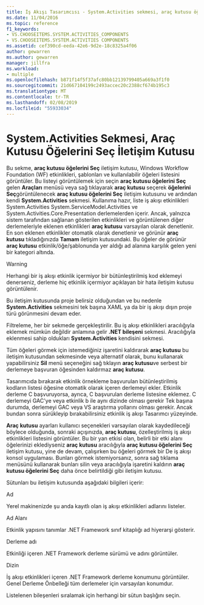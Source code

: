 ```yaml
---
title: İş Akışı Tasarımcısı - System.Activities sekmesi, araç kutusu öğeleri iletişim kutusunda seçin
ms.date: 11/04/2016
ms.topic: reference
f1_keywords:
- VS.CHOOSEITEMS.SYSTEM.ACTIVITIES_COMPONENTS
- VS.CHOOSEITEMS.SYSTEM.ACTIVITIES COMPONENTS
ms.assetid: cef390cd-eeda-42e6-9d2e-18c8325a4f06
author: gewarren
ms.author: gewarren
manager: jillfra
ms.workload:
- multiple
ms.openlocfilehash: b871f14f5f37afc80bb12139799405a669a3f1f0
ms.sourcegitcommit: 21d667104199c2493accec20c2388cf674b195c3
ms.translationtype: MT
ms.contentlocale: tr-TR
ms.lasthandoff: 02/08/2019
ms.locfileid: "55933034"
---
```

# <a name="systemactivities-tab-choose-toolbox-items-dialog-box"></a>System.Activities Sekmesi, Araç Kutusu Öğelerini Seç İletişim Kutusu

Bu sekme, **araç kutusu öğelerini Seç** iletişim kutusu, Windows Workflow Foundation (WF) etkinlikleri, şablonları ve kullanılabilir öğeleri listesini görüntüler. Bu listeyi görüntülemek için seçin **araç kutusu öğelerini Seç** gelen **Araçları** menüsü veya sağ tıklayarak **araç kutusu** seçerek **öğelerini Seç**görüntülenecek **araç kutusu öğelerini Seç** iletişim kutusunu ve ardından kendi **System.Activities** sekmesi. Kullanıma hazır, liste iş akışı etkinlikleri System.Activities System.ServiceModel.Activities ve System.Activities.Core.Presentation derlemelerden içerir. Ancak, yalnızca sistem tarafından sağlanan gösterilen etkinlikleri ve görüntülenen diğer derlemeleriyle eklenen etkinlikleri **araç kutusu** varsayılan olarak denetlenir. En son eklenen etkinlikler otomatik olarak denetlenir ve görünür **araç kutusu** tıkladığınızda **Tamam** iletişim kutusundaki. Bu öğeler de görünür **araç kutusu** etkinlik/öğe/şablonunda yer aldığı ad alanına karşılık gelen yeni bir kategori altında.

> [!WARNING]
> Herhangi bir iş akışı etkinlik içermiyor bir bütünleştirilmiş kod eklemeyi denerseniz, derleme hiç etkinlik içermiyor açıklayan bir hata iletişim kutusu görüntülenir.

 Bu iletişim kutusunda proje belirsiz olduğundan ve bu nedenle **System.Activities** sekmesini tek başına XAML ya da bir iş akışı dışın proje türü görünmesini devam eder.

 Filtreleme, her bir sekmede gerçekleştirilir. Bu iş akışı etkinlikleri aracılığıyla eklemek mümkün değildir anlamına gelir **.NET bileşeni** sekmesi. Aracılığıyla eklenmesi sahip oldukları **System.Activities** kendisini sekmesi.

 Tüm öğeleri görmek için istemediğiniz işaretini kaldırarak **araç kutusu** bu iletişim kutusundan sekmesinde veya alternatif olarak, bunu kullanarak yapabilirsiniz **Sil** menü seçeneğini sağ tıklayın **araç kutusu**ve serbest bir derlemeye başvuran öğesinden kaldırmaz **araç kutusu**.

 Tasarımcıda bırakarak etkinlik örnekleme başvurulan bütünleştirilmiş kodların listesi öğesine otomatik olarak içeren derlemeyi ekler. Etkinlik derleme C başvuruyorsa, ayrıca, C başvurulan derleme listesine eklemez. C derlemeyi GAC'ye veya etkinlik b ile aynı dizinde olması gerekir Tek başına durumda, derlemeyi GAC veya VS araştırma yollarını olması gerekir. Ancak bundan sonra sürükleyip bırakabilirsiniz etkinlik iş akışı Tasarımcı yüzeyinde.

 **Araç kutusu** ayarları kullanıcı seçenekleri varsayılan olarak kaydedileceği böylece olduğunda, sonraki açışınızda, **araç kutusu**, özelleştirilmiş iş akışı etkinlikleri listesini görüntüler. Bu bir yan etkisi olan, belirli bir etki alanı öğelerinizi eklediyseniz **araç kutusu** aracılığıyla **araç kutusu öğelerini Seç** iletişim kutusu, yine de devam, çalışırken bu öğeleri görmek bir De iş akışı konsol uygulaması. Bunları görmek istemiyorsanız, sonra sağ tıklama menüsünü kullanarak bunları silin veya aracılığıyla işaretini kaldırın **araç kutusu öğelerini Seç** daha önce belirtildiği gibi iletişim kutusu.

 Sütunları bu iletişim kutusunda aşağıdaki bilgileri içerir:

 Ad

 Yerel makinenizde şu anda kayıtlı olan iş akışı etkinlikleri adlarını listeler.

 Ad Alanı

 Etkinlik yapısını tanımlar .NET Framework sınıf kitaplığı ad hiyerarşi gösterir.

 Derleme adı

 Etkinliği içeren .NET Framework derleme sürümü ve adını görüntüler.

 Dizin

 İş akışı etkinlikleri içeren .NET Framework derleme konumunu görüntüler. Genel Derleme Önbelleği tüm derlemeler için varsayılan konumdur.

 Listelenen bileşenleri sıralamak için herhangi bir sütun başlığını seçin.